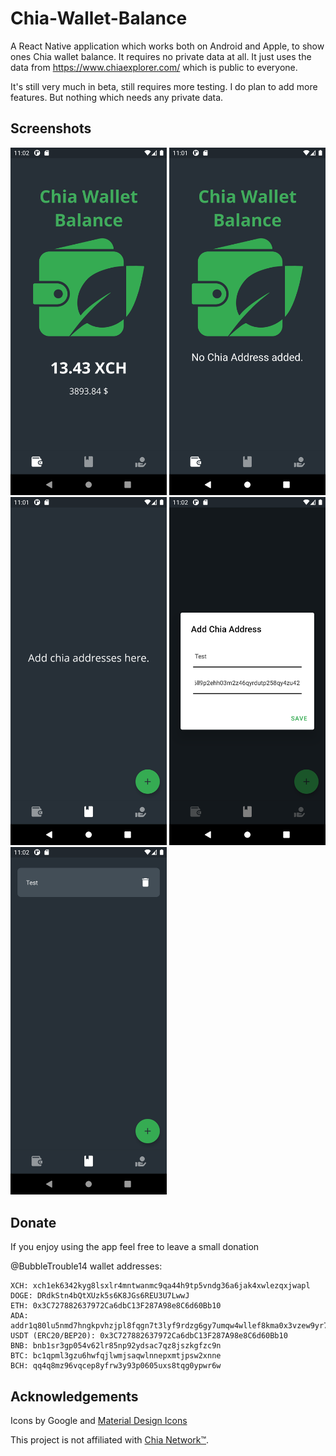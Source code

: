 # Chia-Wallet-Balance

A React Native application which works both on Android and Apple, to show ones Chia wallet balance. It requires no private data at all. It just uses the data from https://www.chiaexplorer.com/ which is public to everyone.

It's still very much in beta, still requires more testing.
I do plan to add more features. But nothing which needs any private data.

## Screenshots

<p>
      <img src="./images/wallet_balance.png" width="250">
      <img src="./images/wallet_empty.png" width="250">
      <img src="./images/addresses_empty.png" width="250">
       <img src="./images/add_address.png" width="250">
      <img src="./images/added_address.png" width="250">
</p>

## Donate

If you enjoy using the app feel free to leave a small donation

@BubbleTrouble14 wallet addresses:
```
XCH: xch1ek6342kyg8lsxlr4mntwanmc9qa44h9tp5vndg36a6jak4xwlezqxjwapl
DOGE: DRdkStn4bQtXUzk5s6K8JGs6REU3U7LwwJ
ETH: 0x3C727882637972Ca6dbC13F287A98e8C6d60Bb10
ADA: addr1q80lu5nmd7hngkpvhzjpl8fqgn7t3lyf9rdzg6gy7umqw4wllef8kma0x3vzew9yr7wjq38uhr7gj2x6y35sfaekqa2sw6xgwr
USDT (ERC20/BEP20): 0x3C727882637972Ca6dbC13F287A98e8C6d60Bb10
BNB: bnb1sr3gp054v62lr85np92ydsac7qz8jszkgfzc9n
BTC: bc1qpml3gzu6hwfqjlwmjsaqwlnnepxmtjpsw2xnne
BCH: qq4q8mz96vqcep8yfrw3y93p0605uxs8tqg0ypwr6w
```

## Acknowledgements
Icons by Google and [Material Design Icons](https://materialdesignicons.com/)

This project is not affiliated with [Chia Network™](https://www.chia.net/).

